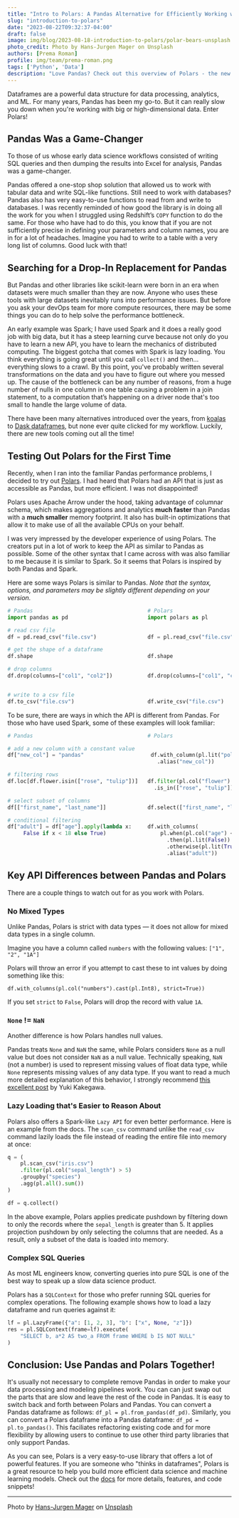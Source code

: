 ```yaml
---
title: "Intro to Polars: A Pandas Alternative for Efficiently Working with Large Datasets"
slug: "introduction-to-polars"
date: "2023-08-22T09:32:37-04:00"
draft: false
image: img/blog/2023-08-18-introduction-to-polars/polar-bears-unsplash.jpg
photo_credit: Photo by Hans-Jurgen Mager on Unsplash
authors: [Prema Roman]
profile: img/team/prema-roman.png
tags: ['Python', 'Data']
description: "Love Pandas? Check out this overview of Polars - the new high-performance Python data processing library."
---
```



Dataframes are a powerful data structure for data processing, analytics, and ML. For many years, Pandas has been my go-to. But it can really slow you down when you're working with big or high-dimensional data. Enter Polars!

<!--more-->

## Pandas Was a Game-Changer
To those of us whose early data science workflows consisted of writing SQL queries and then dumping the results into Excel for analysis, Pandas was a game-changer.

Pandas offered a one-stop shop solution that allowed us to work with tabular data and write SQL-like functions. Still need to work with databases? Pandas also has very easy-to-use functions to read from and write to databases. I was recently reminded of how good the library is in doing all the work for you when I struggled using Redshift’s `COPY` function to do the same. For those who have had to do this, you know that if you are not sufficiently precise in defining your parameters and column names, you are in for a lot of headaches. Imagine you had to write to a table with a very long list of columns. Good luck with that!

## Searching for a Drop-In Replacement for Pandas

But Pandas and other libraries like scikit-learn were born in an era when datasets were much smaller than they are now. Anyone who uses these tools with large datasets inevitably runs into performance issues. But before you ask your devOps team for more compute resources, there may be some things you can do to help solve the performance bottleneck.

An early example was Spark; I have used Spark and it does a really good job with big data, but it has a steep learning curve because not only do you have to learn a new API, you have to learn the mechanics of distributed computing. The biggest gotcha that comes with Spark is lazy loading. You think everything is going great until you call `collect()` and then... everything slows to a crawl. By this point, you've probably written several transformations on the data and you have to figure out where you messed up.  The cause of the bottleneck can be any number of reasons, from a huge number of nulls in one column in one table causing a problem in a join statement, to a computation that’s happening on a driver node that's too small to handle the large volume of data.

There have been many alternatives introduced over the years, from [koalas](https://github.com/databricks/koalas) to [Dask dataframes](https://docs.dask.org/en/stable/dataframe.html), but none ever quite clicked for my workflow. Luckily, there are new tools coming out all the time!

## Testing Out Polars for the First Time

Recently, when I ran into the familiar Pandas performance problems, I decided to try out [Polars](https://www.pola.rs/). I had heard that Polars had an API that is just as accessible as Pandas, but more efficient. I was not disappointed!

Polars uses Apache Arrow under the hood, taking advantage of columnar schema, which makes aggregations and analytics **much faster** than Pandas with a **much smaller** memory footprint. It also has built-in optimizations that allow it to make use of all the available CPUs on your behalf.

I was very impressed by the developer experience of using Polars. The creators put in a lot of work to keep the API as similar to Pandas as possible. Some of the other syntax that I came across with was also familiar to me because it is similar to Spark. So it seems that Polars is inspired by both Pandas and Spark.

Here are some ways Polars is similar to Pandas. *Note that the syntax, options, and parameters may be slightly different depending on your version.*

```python
# Pandas                                    # Polars
import pandas as pd                         import polars as pl

# read csv file
df = pd.read_csv("file.csv")                df = pl.read_csv("file.csv")

# get the shape of a dataframe
df.shape                                    df.shape

# drop columns
df.drop(columns=["col1", "col2"])           df.drop(columns=["col1", "col2"])


# write to a csv file
df.to_csv("file.csv")                       df.write_csv("file.csv")

```

To be sure, there are ways in which the API is different from Pandas. For those who have used Spark, some of these examples will look familiar:

```python
# Pandas                                    # Polars

# add a new column with a constant value
df["new_col"] = "pandas"                     df.with_column(pl.lit("polars")
                                               .alias("new_col"))

# filtering rows
df.loc[df.flower.isin(["rose", "tulip"])]   df.filter(pl.col("flower")
                                              .is_in(["rose", "tulip"]))

# select subset of columns
df[["first_name", "last_name"]]             df.select(["first_name", "last_name"])

# conditional filtering
df["adult"] = df["age"].apply(lambda x:     df.with_columns(
     False if x < 18 else True)                 pl.when(pl.col("age") < 18)
                                                  .then(pl.lit(False))
                                                  .otherwise(pl.lit(True))
                                                  .alias("adult"))
```

## Key API Differences between Pandas and Polars

There are a couple things to watch out for as you work with Polars.

### No Mixed Types

Unlike Pandas, Polars is strict with data types &mdash; it does not allow for mixed data types in a single column.

Imagine you have a column called `numbers` with the following values: `["1", "2", "1A"]`

Polars will throw an error if you attempt to cast these to int values by doing something like this:

`df.with_columns(pl.col("numbers").cast(pl.Int8), strict=True))`

If you set `strict` to `False`, Polars will drop the record with value `1A`.

### `None` != `NaN`

Another difference is how Polars handles null values.

Pandas treats `None` and `NaN` the same, while Polars considers `None` as a null value but does not consider `NaN` as a null value. Technically speaking, `NaN` (not a number) is used to represent missing values of float data type, while `None` represents missing values of any data type. If you want to read a much more detailed explanation of this behavior, I strongly recommend [this excellent post](https://stuffbyyuki.com/handling-missing-values-in-polars/) by Yuki Kakegawa.

### Lazy Loading that's Easier to Reason About

Polars also offers a Spark-like `Lazy API` for even better performance.  Here is an example from the docs. The `scan_csv` command unlike the `read_csv` command lazily loads the file instead of reading the entire file into memory at once:

```python
q = (
    pl.scan_csv("iris.csv")
    .filter(pl.col("sepal_length") > 5)
    .groupby("species")
    .agg(pl.all().sum())
)

df = q.collect()
```

In the above example, Polars applies predicate pushdown by filtering down to only the records where the `sepal_length` is greater than 5. It applies projection pushdown by only selecting the columns that are needed. As a result, only a subset of the data is loaded into memory.

### Complex SQL Queries

As most ML engineers know, converting queries into pure SQL is one of the best way to speak up a slow data science product.

Polars has a `SQLContext` for those who prefer running SQL queries for complex operations. The following example shows how to load a lazy dataframe and run queries against it:

```python
lf = pl.LazyFrame({"a": [1, 2, 3], "b": ["x", None, "z"]})
res = pl.SQLContext(frame=lf).execute(
    "SELECT b, a*2 AS two_a FROM frame WHERE b IS NOT NULL"
)
```

## Conclusion: Use Pandas and Polars Together!

It's usually not necessary to complete remove Pandas in order to make your data processing and modeling pipelines work. You can can just swap out the parts that are slow and leave the rest of the code in Pandas. It is easy to switch back and forth between Polars and Pandas. You can convert a Pandas dataframe as follows: `df_pl = pl.from_pandas(df_pd)`.  Similarly, you can convert a Polars dataframe into a Pandas dataframe: `df_pd = pl.to_pandas()`.  This faciliates refactoring existing code and for more flexibility by allowing users to continue to use other third party libraries that only support Pandas.

As you can see, Polars is a very easy-to-use library that offers a lot of powerful features. If you are someone who "thinks in dataframes", Polars is a great resource to help you build more efficient data science and machine learning models. Check out the [docs](https://pola-rs.github.io/polars-book/user-guide/) for more details, features, and code snippets!


***
Photo by [Hans-Jurgen Mager](https://unsplash.com/@hansjurgen007) on [Unsplash](https://unsplash.com/photos/NL1vH0hnIbQ)